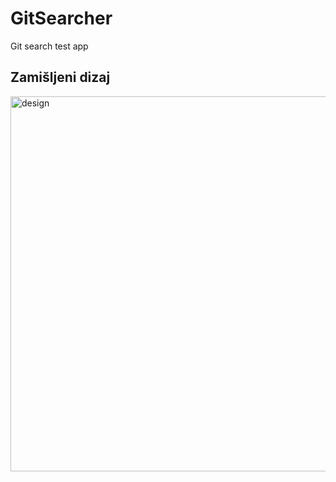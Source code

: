 # GitSearcher
Git search test app

## Zamišljeni dizaj

<img width="600" alt="design" src="https://user-images.githubusercontent.com/61595425/153100231-732fd644-9a9a-42a3-8dbc-c604b9b7223e.png">

